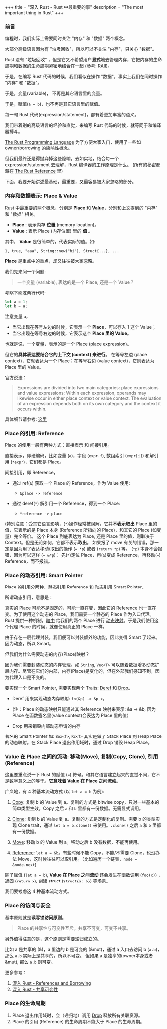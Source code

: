 +++
title = "深入 Rust - Rust 中最重要的事"
description = "The most important thing in Rust"
+++

### 前言

编程时，我们实际上需要同时关注 "内存" 和 "数据" 两个概念。

大部分高级语言因为有 "垃圾回收"，所以可以不关注 "内存"，只关心 "数据"。

Rust 没有 "垃圾回收" ，但是它又不希望用户**显式**地去管理内存，它把内存的生命周期和数据的生命周期紧密地结合在一起 (参考: [RAII](https://tourofrust.com/44_en.html))。

于是，在编写 Rust 代码的时候，我们看似在操作 "数据"，事实上我们在同时操作 "内存" 和 "数据"。

于是，变量(variable)， 不再是其它语言里的变量。

于是，赋值(`a = b`)，也不再是其它语言里的赋值。

每一句 Rust 代码(expression/statement)，都有着更加丰富的语义。

我们带着别的高级语言的经验和直觉，来编写 Rust 代码的时候，就等同于和编译器搏斗。

[The Rust Programming Language](https://doc.rust-lang.org/book/) 为了方便大家入门，使用了一些如 owner/borrowing 的隐喻性概念。

但我们最终还是得抛弃掉这些隐喻，去如实地，结合每一个 expression/statement 去理解，Rust 编译器的工作原理是什么。
(所有的秘密都藏在 [The Rust Reference](https://doc.rust-lang.org/reference/introduction.html) 里)

下面，我要开始讲述最基础，最重要，又最容易被大家忽略的部分。


### 内存和数据表示: Place & Value

Rust 中最重要的两个概念，分别是 **Place** 和 **Value**，分别和上文提到的 "内存" 和 "数据" 相关。

- **Place** : 表示内存 __位置__ (memory location)。
- **Value** : 表示 Place (内存位置) 里的 __值__ 。

其中， **Value** 是很简单的，代表实际的值。如:

  ```1, true, "aaa", String::new("hi"), Struct{...}, ...```

**Place** 是重点中的重点，却又往往被大家忽略。

我们先来问一个问题:

> 一个变量 (variable), 表达的是一个 Place, 还是一个 Value？

考察下面这两行代码:

```rust
let a = 1;
let b = a;
```

注意变量 `a`，
- 当它出现在等号左边的时候，它表示一个 **Place**，可以存入 1 这个 Value；
- 当它出现在等号右边的时候，它表示这个 **Place 里的 Value**。

也就是说，一个变量，表示的是一个 Place (place expression)。

但它的**具体表达要结合它的上下文 (context) 来进行**。
在等号左边 (place context)，它就表达为一个 Place；在等号右边 (value context)，它则表达为 Place 里的 Value。

官方说法：
> Expressions are divided into two main categories: place expressions and value expressions;
> Within each expression, operands may likewise occur in either place context or value context.
> The evaluation of an expression depends both on its own category and the context it occurs within.

具体细节请参考: [这里](https://doc.rust-lang.org/reference/expressions.html#place-expressions-and-value-expressions)


### Place 的引用: Reference

Place 的使用一般有两种方式：直接表示 和 间接引用。

直接表示，即硬编码，比如变量 (`a`)，字段 (`expr.f`), 数组索引 (`expr[i]`) 和解引用 (`*expr`)，它们都是 Place。

间接引用，即 Reference，
- 通过 ref(`&`) 获取一个 Place 的 Reference，作为 Value 使用:
    + `&place -> reference`

- 通过 deref(`*`) 解引用一个 Reference，得到一个 Place:
    + `*reference -> place`

(特别注意：受其它语言影响，(`*`)操作经常被误解，它并**不表示取出** Place 里的值，它表示的是 Place 本身 (Reference 所指向的 Place)，和其它的 Place (如变量）完全等价。
这个 Place 到底表达为 Place, 还是 Place 里的值，则取决于 Context。但是无论如何，它都不表示**取出**。
如果报了 move 有关的错误，那一定是因为用了表达移动/取出的操作 (`= *p`) 或者 (`return *p`) 等。
(`*p`) 本身不会报错，因为可以这样 (`= &*p`)： 先(`*`)定位 Place，再(`&`)变成 Reference，再移动(`=`) Reference，而不报错。


### Place 的动态引用: Smart Pointer

Place 的引用分两种，静态引用 Reference 和 动态引用 Smart Pointer。

所谓动态引用，意思是：

真实的 Place 可能不是固定的，可能一直在变，因此它的 Reference 也一直在变。为了使用这个动态的 Place，我们需要一个静态的 Place 作为入口代理。
Rust 提供一种机制，[暗中](https://web.mit.edu/rust-lang_v1.25/arch/amd64_ubuntu1404/share/doc/rust/html/book/first-edition/deref-coercions.html)
给我们的两个 Place 进行 [动态映射](https://doc.rust-lang.org/std/ops/trait.Deref.html)。于是我们使用这个代理 Place 的时候，就像使用真正的 Place 一样。

由于存在一层代理封装，我们便可以封装额外的功能，因此变得 Smart 了起来。因为动态，所以 Smart。

但我们为什么需要动态的内存(Place)映射？

因为我们需要封装动态的内存管理。如 `String`, `Vec<T>` 可以随着数据增多动态扩展内存。尽管在它们的内部，内存(Place)是变化的，但在外部我们感知不到，因为代理入口是不变的。

要实现一个 Smart Pointer, 需要实现两个 Traits: [Deref](https://doc.rust-lang.org/std/ops/trait.Deref.html) 和 [Drop](https://doc.rust-lang.org/std/ops/trait.Drop.html)。

- Deref 用来实现动态内存映射: `fn(&p) -> &p_x`。

- (注：Place 的动态映射只能通过其 Reference 映射来表示: &a -> &b, 因为 Place 在函数签名里(value context)会表达为 Place 里的值）

- Drop 用来销毁内部动态申请的内存

著名的 Smart Pointer 如: `Box<T>`, `Rc<T>` 其实是做了 Stack Place 到 Heap Place 的动态映射。在 Stack Place 退出作用域时，通过 Drop 销毁 Heap Place。


### Value 在 Place 之间的流动: 移动(Move), 复制(Copy, Clone), 引用(Reference)

这里要重点说一下 Rust 的赋值 (`=`) 符号。和其它语言建立起来的直觉不同，它不是数学意义上的等于。**它意味着 Value 在 Place 之间流动**。

广义地，有 4 种基本流动方式 (以 `let a = b` 为例):
1. [Copy](https://doc.rust-lang.org/std/marker/trait.Copy.html):
复制 b 的 Value 到 a。复制的方式是 bitwise copy，只对一些基本的简单类型生效。Copy 之后 `a` 和 `b` 里都有一份数据。无需显式调用。

2. [Clone](https://doc.rust-lang.org/std/clone/index.html):
复制 b 的 Value 到 a。复制的方式是定制化的复制。需要 b 的类型实现 Clone trait，通过 `let a = b.clone()` 来使用。`.clone()` 之后 `a` 和 `b` 里都有一份数据。

3. [Move](https://doc.rust-lang.org/rust-by-example/scope/move.html):
移动 b 的 Value 到 a。移动之后 b 没有数据，不能再使用。

4. [Reference](https://doc.rust-lang.org/std/primitive.reference.html):
`let a = &b`。有些时候不能 Copy，不能/不需要 Clone，也没办法 Move，这时候往往可以取引用。（比如遍历一个链表，`node = &node.next`)

除了赋值 (`let a = b`), **Value 在 Place 之间流动** 还会发生在函数调用 (`foo(x)`) ，返回 (`return x`), 创建 struct (`Struct{a: b}`) 等场景。

我们要考虑这 4 种基本流动方式。


### Place 的访问与安全

基本原则就是**读写锁访问原则**。

> Place 的共享性与可变性互斥。共享不可变，可变不共享。

另外值得注意的是，这个原则是需要递归成立的。

比如 a 是共享的 (&)，a 里边的 b 是可变的 (&mut)，通过 a 入口去访问 b (`a.b`)，那么 `a.b` 实际上是共享的，所以不可变。
但如果 a 是独享的(owner本身或者 &mut), 那么 `a.b` 则可变。

更多参考：
1. [深入 Rust - References and Borrowing](/rust-borrow)
2. [深入 Rust - 共享可变性](/rust-shared-mutability)


### Place 的生命周期

1. Place 退出作用域时，会（递归地）调用 [Drop](https://doc.rust-lang.org/std/ops/trait.Drop.html) 释放所有关联资源。
2. Place 的引用 (Reference) 的生命周期不能大于 Place 的生命周期。